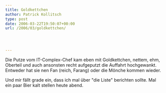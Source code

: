 ```yaml
---
title: Goldkettchen
author: Patrick Kollitsch
type: post
date: 2006-03-22T19:50:07+00:00
url: /2006/03/goldkettchen/




---
```

Die Putze vom IT-Complex-Chef kam eben mit Goldkettchen, nettem, ehm, Oberteil und auch ansonsten recht aufgeputzt die Auffahrt hochgewankt. Entweder hat sie nen Fan (reich, Farang) oder die Mönche kommen wieder.

Und mir fällt grade ein, dass ich mal über "die Liste" berichten sollte. Mal ein paar Bier kalt stellen heute abend.
